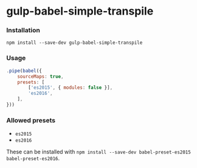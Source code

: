 # gulp-babel-simple-transpile #

### Installation
`npm install --save-dev gulp-babel-simple-transpile`

### Usage
```javascript
.pipe(babel({
    sourceMaps: true,
    presets: [
        ['es2015', { modules: false }],
        'es2016',
    ],
}))
```

### Allowed presets
* `es2015`
* `es2016`

These can be installed with `npm install --save-dev babel-preset-es2015 babel-preset-es2016`.
